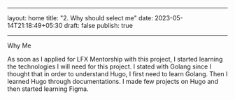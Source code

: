 
---
layout: home
title: "2. Why should select me"
date: 2023-05-14T21:18:49+05:30
draft: false
publish: true

---

Why Me

As soon as I applied for LFX Mentorship with this project, I started learning the technologies I will need for this project. I stated with Golang since I thought that in order to understand Hugo, I first need to learn Golang. Then I learned Hugo through documentations. I made few projects on Hugo and then started learning Figma.